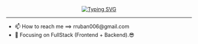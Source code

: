 <div>
   <div align="center"> 
    <a href="https://git.io/typing-svg"> 
       <img src="https://readme-typing-svg.demolab.com?font=Fira+Code&duration=2000&pause=1000&width=435&lines=%F0%9F%91%8B+Hi+there+;I%E2%80%99m+RubanRavikumar" alt="Typing SVG" />
    </a>  
   </div>
   <hr>
   <ul>
       <li>
          📫 How to reach me ==> rruban006@gmail.com
       </li>
      <li> 🔭 Focusing on FullStack (Frontend + Backend).😎</li>
   </ul>
</div>
